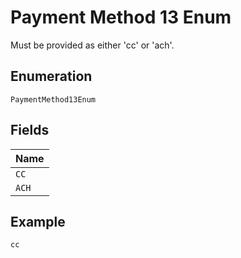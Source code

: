 
# Payment Method 13 Enum

Must be provided as either 'cc' or 'ach'.

## Enumeration

`PaymentMethod13Enum`

## Fields

| Name |
|  --- |
| `CC` |
| `ACH` |

## Example

```
cc
```

